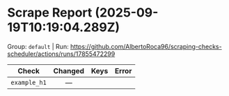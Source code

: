 # Scrape Report (2025-09-19T10:19:04.289Z)

Group: `default`  |  Run: https://github.com/AlbertoRoca96/scraping-checks-scheduler/actions/runs/17855472299

| Check | Changed | Keys | Error |
|---|:---:|:--|:--|
| `example_h1` | — |  |  |
